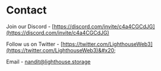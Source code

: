 # Contact

Join our Discord - [https://discord.com/invite/c4a4CGCdJG](https://discord.com/invite/c4a4CGCdJG)

Follow us on Twitter - [https://twitter.com/LighthouseWeb3](https://twitter.com/LighthouseWeb3)&#x20;

Email - nandit@lighthouse.storage
